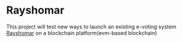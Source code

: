 # Rayshomar

This project will test new ways to launch an existing e-voting system [Rayshomar](https://rayshomar.ir/) on a blockchain platform(evm-based blockchain)

